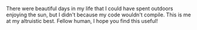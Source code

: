 There were beautiful days in my life that I could have spent outdoors enjoying the sun, but I didn't because my code wouldn't compile. 
This is me at my altruistic best. Fellow human, I hope you find this useful!


